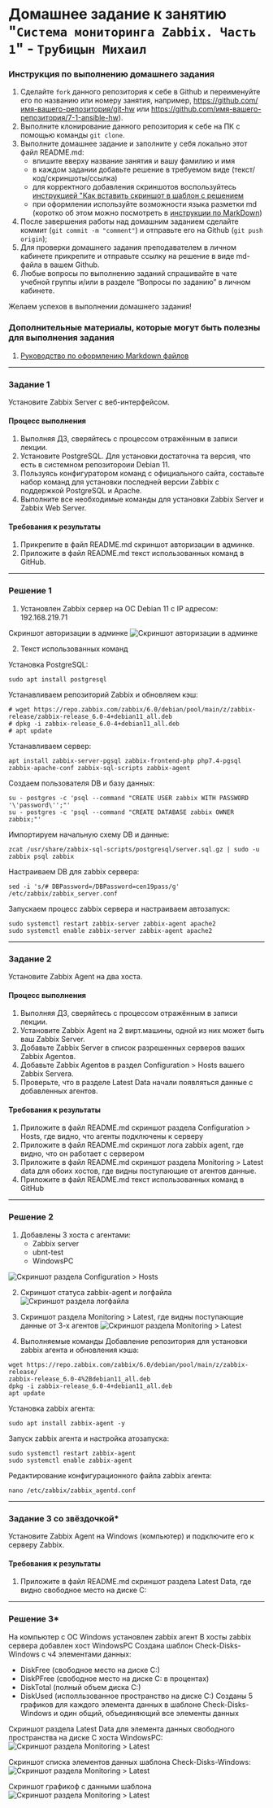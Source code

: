 # Домашнее задание к занятию "`Система мониторинга Zabbix. Часть 1`" - `Трубицын Михаил`


### Инструкция по выполнению домашнего задания

   1. Сделайте `fork` данного репозитория к себе в Github и переименуйте его по названию или номеру занятия, например, https://github.com/имя-вашего-репозитория/git-hw или  https://github.com/имя-вашего-репозитория/7-1-ansible-hw).
   2. Выполните клонирование данного репозитория к себе на ПК с помощью команды `git clone`.
   3. Выполните домашнее задание и заполните у себя локально этот файл README.md:
      - впишите вверху название занятия и вашу фамилию и имя
      - в каждом задании добавьте решение в требуемом виде (текст/код/скриншоты/ссылка)
      - для корректного добавления скриншотов воспользуйтесь [инструкцией "Как вставить скриншот в шаблон с решением](https://github.com/netology-code/sys-pattern-homework/blob/main/screen-instruction.md)
      - при оформлении используйте возможности языка разметки md (коротко об этом можно посмотреть в [инструкции  по MarkDown](https://github.com/netology-code/sys-pattern-homework/blob/main/md-instruction.md))
   4. После завершения работы над домашним заданием сделайте коммит (`git commit -m "comment"`) и отправьте его на Github (`git push origin`);
   5. Для проверки домашнего задания преподавателем в личном кабинете прикрепите и отправьте ссылку на решение в виде md-файла в вашем Github.
   6. Любые вопросы по выполнению заданий спрашивайте в чате учебной группы и/или в разделе “Вопросы по заданию” в личном кабинете.
   
Желаем успехов в выполнении домашнего задания!
   
### Дополнительные материалы, которые могут быть полезны для выполнения задания

1. [Руководство по оформлению Markdown файлов](https://gist.github.com/Jekins/2bf2d0638163f1294637#Code)

---

### Задание 1 

Установите Zabbix Server с веб-интерфейсом.

#### Процесс выполнения
1. Выполняя ДЗ, сверяйтесь с процессом отражённым в записи лекции.
2. Установите PostgreSQL. Для установки достаточна та версия, что есть в системном репозитороии Debian 11.
3. Пользуясь конфигуратором команд с официального сайта, составьте набор команд для установки последней версии Zabbix с поддержкой PostgreSQL и Apache.
4. Выполните все необходимые команды для установки Zabbix Server и Zabbix Web Server.

#### Требования к результаты 
1. Прикрепите в файл README.md скриншот авторизации в админке.
2. Приложите в файл README.md текст использованных команд в GitHub.

---

### Решение 1

1. Установлен Zabbix сервер на OC Debian 11 c IP адресом: 192.168.219.71

Скриншот авторизации в админке
![Скриншот авторизации в админке](https://github.com/mishatru/netology-hw/blob/main/hw8-02/img/adm.png)

2. Текст использованных команд

Установка PostgreSQL:
```
sudo apt install postgresql
```

Устанавливаем репозиторий Zabbix и обновляем кэш:
```
# wget https://repo.zabbix.com/zabbix/6.0/debian/pool/main/z/zabbix-release/zabbix-release_6.0-4+debian11_all.deb
# dpkg -i zabbix-release_6.0-4+debian11_all.deb
# apt update
```

Устанавливаем сервер:
```
apt install zabbix-server-pgsql zabbix-frontend-php php7.4-pgsql zabbix-apache-conf zabbix-sql-scripts zabbix-agent
```

Создаем пользователя DB и базу данных:
```
su - postgres -c 'psql --command "CREATE USER zabbix WITH PASSWORD '\'password\'';"'
su - postgres -c 'psql --command "CREATE DATABASE zabbix OWNER zabbix;"'
```

Импортируем начальную схему DB и данные:
```
zcat /usr/share/zabbix-sql-scripts/postgresql/server.sql.gz | sudo -u zabbix psql zabbix
```

Настраиваем DB для zabbix сервера:
```
sed -i 's/# DBPassword=/DBPassword=cen19pass/g' /etc/zabbix/zabbix_server.conf
```

Запускаем процесс zabbix сервера и настраиваем автозапуск:
```
sudo systemctl restart zabbix-server zabbix-agent apache2
sudo systemctl enable zabbix-server zabbix-agent apache2
```

---
### Задание 2

Установите Zabbix Agent на два хоста.

#### Процесс выполнения
1. Выполняя ДЗ, сверяйтесь с процессом отражённым в записи лекции.
2. Установите Zabbix Agent на 2 вирт.машины, одной из них может быть ваш Zabbix Server.
3. Добавьте Zabbix Server в список разрешенных серверов ваших Zabbix Agentов.
4. Добавьте Zabbix Agentов в раздел Configuration > Hosts вашего Zabbix Servera.
5. Проверьте, что в разделе Latest Data начали появляться данные с добавленных агентов.

#### Требования к результаты 
1. Приложите в файл README.md скриншот раздела Configuration > Hosts, где видно, что агенты подключены к серверу
2. Приложите в файл README.md скриншот лога zabbix agent, где видно, что он работает с сервером
3. Приложите в файл README.md скриншот раздела Monitoring > Latest data для обоих хостов, где видны поступающие от агентов данные.
4. Приложите в файл README.md текст использованных команд в GitHub

---
### Решение 2

1. Добавлены 3 хоста с агентами:
    - Zabbix server
    - ubnt-test
    - WindowsPC

![Скриншот раздела Configuration > Hosts](https://github.com/mishatru/netology-hw/blob/main/hw8-02/img/hosts-agent.png)

2. Скриншот статуса zabbix-agent и логфайла
![Скриншот раздела логфайла](https://github.com/mishatru/netology-hw/blob/main/hw8-02/img/log.png)

3. Скриншот раздела Monitoring > Latest, где видны поступающие данные от 3-х агентов
![Скриншот раздела Monitoring > Latest](https://github.com/mishatru/netology-hw/blob/main/hw8-02/img/log.png)

4. Выполняемые команды
Добавление репозитория для установки zabbix агента и обновления кэша:
```
wget https://repo.zabbix.com/zabbix/6.0/debian/pool/main/z/zabbix-release/
zabbix-release_6.0-4%2Bdebian11_all.deb
dpkg -i zabbix-release_6.0-4+debian11_all.deb
apt update
```

Установка zabbix агента:
```
sudo apt install zabbix-agent -y
```

Запуск zabbix агента и настройка атозапуска:
```
sudo systemctl restart zabbix-agent
sudo systemctl enable zabbix-agent
```

Редактирование конфигурационного файла zabbix агента:
```
nano /etc/zabbix/zabbix_agentd.conf
```

---

### Задание 3 со звёздочкой*
Установите Zabbix Agent на Windows (компьютер) и подключите его к серверу Zabbix.

#### Требования к результаты 
1. Приложите в файл README.md скриншот раздела Latest Data, где видно свободное место на диске C:

--- 

### Решение 3*

На компьютер с ОС Windows установлен zabbix агент
В хосты zabbix сервера добавлен хост WindowsPC
Создана шаблон Check-Disks-Windows с ч4 элементами данных:
- DiskFree (свободное место на диске C:)
- DiskPFree (свободное место на диске C: в процентах)
- DiskTotal (полный объем диска C:)
- DiskUsed (исполльзованное пространство на диске C:)
Созданы 5 графиков для каждого элемента данных в шаблоне Check-Disks-Windows и один общий, объединяющий все элементы данных

Скриншот раздела Latest Data для элемента данных свободного пространства на диске C хоста WindowsPC:
![Скриншот раздела Monitoring > Latest](https://github.com/mishatru/netology-hw/blob/main/hw8-02/img/data-windows.png)

Скриншот списка элементов данных шаблона Check-Disks-Windows:
![Скриншот раздела Monitoring > Latest](https://github.com/mishatru/netology-hw/blob/main/hw8-02/img/t-windows.png)

Скриншот графикоф с данными шаблона
![Скриншот раздела Monitoring > Latest](https://github.com/mishatru/netology-hw/blob/main/hw8-02/img/graf-windows.png)
